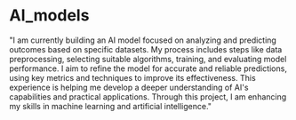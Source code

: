 # AI_models
"I am currently building an AI model focused on analyzing and predicting outcomes based on specific datasets. My process includes steps like data preprocessing, selecting suitable algorithms, training, and evaluating model performance. I aim to refine the model for accurate and reliable predictions, using key metrics and techniques to improve its effectiveness. This experience is helping me develop a deeper understanding of AI's capabilities and practical applications. Through this project, I am enhancing my skills in machine learning and artificial intelligence."
